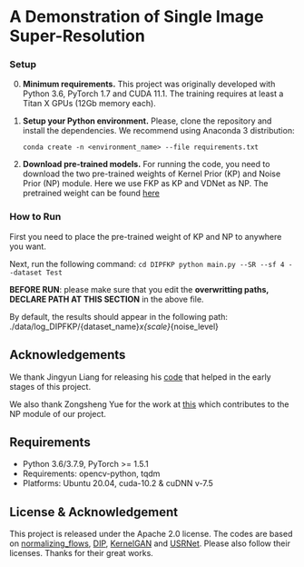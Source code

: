 # A Demonstration of Single Image Super-Resolution
### Setup
0. **Minimum requirements.** This project was originally developed with Python 3.6, PyTorch 1.7 and CUDA 11.1. The training requires at least a Titan X GPUs (12Gb memory each).
1. **Setup your Python environment.** Please, clone the repository and install the dependencies. We recommend using Anaconda 3 distribution:
    ```
    conda create -n <environment_name> --file requirements.txt
    ```

3. **Download pre-trained models.** For running the code, you need to download the two pre-trained weights of Kernel Prior (KP) and Noise Prior (NP) module. Here we use FKP as KP and VDNet as NP. The pretrained weight can be found [here](https://drive.google.com/drive/folders/1PVGobcRyYqHwnT2MhUUSLb6xZK5h0-B1?usp=sharing)

### How to Run

First you need to place the pre-trained weight of KP and NP to anywhere you want.

Next, run the following command:
    ```
    cd DIPFKP
    python main.py --SR --sf 4 --dataset Test
    ```

**BEFORE RUN**: please make sure that you edit the **overwritting paths, DECLARE PATH AT THIS SECTION** in the above file.

By default, the results should appear in the following path: ./data/log_DIPFKP/{dataset_name}_x{scale}_{noise_level}

## Acknowledgements
We thank Jingyun Liang for releasing his [code](https://github.com/JingyunLiang/FKP) that helped in the early stages of this project.

We also thank Zongsheng Yue for the work at [this](https://github.com/zsyOAOA/VDNet) which contributes to the NP module of our project.



## Requirements
- Python 3.6/3.7.9, PyTorch >= 1.5.1 
- Requirements: opencv-python, tqdm
- Platforms: Ubuntu 20.04, cuda-10.2 & cuDNN v-7.5

## License & Acknowledgement

This project is released under the Apache 2.0 license. The codes are based on [normalizing_flows](https://github.com/kamenbliznashki/normalizing_flows), [DIP](https://github.com/DmitryUlyanov/deep-image-prior), [KernelGAN](https://github.com/sefibk/KernelGAN) and [USRNet](https://github.com/cszn/KAIR). Please also follow their licenses. Thanks for their great works.


